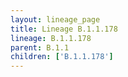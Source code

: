 ```yaml
---
layout: lineage_page
title: Lineage B.1.1.178
lineage: B.1.1.178
parent: B.1.1
children: ['B.1.1.178']
---
```

